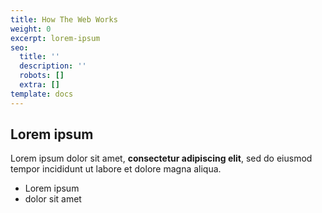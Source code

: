 ```yaml
---
title: How The Web Works
weight: 0
excerpt: lorem-ipsum
seo:
  title: ''
  description: ''
  robots: []
  extra: []
template: docs
---
```

## Lorem ipsum

Lorem ipsum dolor sit amet, **consectetur adipiscing elit**, sed do eiusmod tempor incididunt ut labore et dolore magna aliqua.

- Lorem ipsum
- dolor sit amet